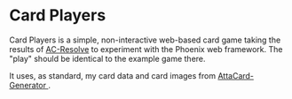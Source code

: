 # Card Players

Card Players is a simple, non-interactive web-based card game taking the results of [AC-Resolve](https://github.com/jcolag/AC-Resolve) to experiment with the Phoenix web framework.  The "play" should be identical to the example game there.

It uses, as standard, my card data and card images from [AttaCard-Generator
](https://github.com/jcolag/AttaCard-Generator).
